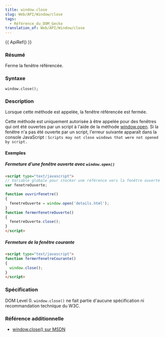 ```yaml
---
title: window.close
slug: Web/API/Window/close
tags:
  - Référence_du_DOM_Gecko
translation_of: Web/API/Window/close
---
```

{{ ApiRef() }}

### Résumé

Ferme la fenêtre référencée.

### Syntaxe

    window.close();

### Description

Lorsque cette méthode est appelée, la fenêtre référencée est fermée.

Cette méthode est uniquement autorisée à être appelée pour des fenêtres qui ont été ouvertes par un script à l'aide de la méthode [window.open](fr/DOM/window.open). Si la fenêtre n'a pas été ouverte par un script, l'erreur suivante apparaît dans la console JavaScript : `Scripts may not close windows that were not opened by script.`

#### Exemples

##### Fermeture d'une fenêtre ouverte avec `window.open()`

```html
<script type="text/javascript">
// Variable globale pour stocker une référence vers la fenêtre ouverte
var fenetreOuverte;

function ouvrirFenetre()
{
  fenetreOuverte = window.open('details.html');
}
function fermerFenetreOuverte()
{
  fenetreOuverte.close();
}
</script>
```

##### Fermeture de la fenêtre courante

```html
<script type="text/javascript">
function fermerFenetreCourante()
{
  window.close();
}
</script>
```

### Spécification

DOM Level 0. `window.close()` ne fait partie d'aucune spécification ni recommandation technique du W3C.

### Référence additionnelle

- [window.close() sur MSDN](http://msdn.microsoft.com/library/default.asp?url=/workshop/author/dhtml/reference/methods/close_0.asp)
